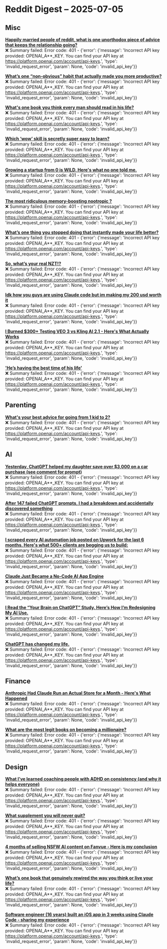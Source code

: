 # Reddit Digest – 2025-07-05

## Misc
**[Happily married people of reddit, what is one unorthodox piece of advice that keeps the relationship going?](https://www.reddit.com/r/AskReddit/comments/1lretiu/happily_married_people_of_reddit_what_is_one/)**  
❌ Summary failed: Error code: 401 - {'error': {'message': 'Incorrect API key provided: OPENAI_A**_KEY. You can find your API key at https://platform.openai.com/account/api-keys.', 'type': 'invalid_request_error', 'param': None, 'code': 'invalid_api_key'}}

**[What’s one “non-obvious” habit that actually made you more productive?](https://www.reddit.com/r/productivity/comments/1lrfhqx/whats_one_nonobvious_habit_that_actually_made_you/)**  
❌ Summary failed: Error code: 401 - {'error': {'message': 'Incorrect API key provided: OPENAI_A**_KEY. You can find your API key at https://platform.openai.com/account/api-keys.', 'type': 'invalid_request_error', 'param': None, 'code': 'invalid_api_key'}}

**[What's one book you think every man should read in his life?](https://www.reddit.com/r/BettermentBookClub/comments/1lr9kbk/whats_one_book_you_think_every_man_should_read_in/)**  
❌ Summary failed: Error code: 401 - {'error': {'message': 'Incorrect API key provided: OPENAI_A**_KEY. You can find your API key at https://platform.openai.com/account/api-keys.', 'type': 'invalid_request_error', 'param': None, 'code': 'invalid_api_key'}}

**[Which ‘wow’ skill is secretly super easy to learn?](https://www.reddit.com/r/AskReddit/comments/1lqody8/which_wow_skill_is_secretly_super_easy_to_learn/)**  
❌ Summary failed: Error code: 401 - {'error': {'message': 'Incorrect API key provided: OPENAI_A**_KEY. You can find your API key at https://platform.openai.com/account/api-keys.', 'type': 'invalid_request_error', 'param': None, 'code': 'invalid_api_key'}}

**[Growing a startup from 0 is WILD. Here's what no one told me.](https://www.reddit.com/r/indiehackers/comments/1lq3jsg/growing_a_startup_from_0_is_wild_heres_what_no/)**  
❌ Summary failed: Error code: 401 - {'error': {'message': 'Incorrect API key provided: OPENAI_A**_KEY. You can find your API key at https://platform.openai.com/account/api-keys.', 'type': 'invalid_request_error', 'param': None, 'code': 'invalid_api_key'}}

**[The most ridiculous memory-boosting nootropic ?](https://www.reddit.com/r/Nootropics/comments/1lo38wo/the_most_ridiculous_memoryboosting_nootropic/)**  
❌ Summary failed: Error code: 401 - {'error': {'message': 'Incorrect API key provided: OPENAI_A**_KEY. You can find your API key at https://platform.openai.com/account/api-keys.', 'type': 'invalid_request_error', 'param': None, 'code': 'invalid_api_key'}}

**[What’s one thing you stopped doing that instantly made your life better?](https://www.reddit.com/r/AskReddit/comments/1lmzkjr/whats_one_thing_you_stopped_doing_that_instantly/)**  
❌ Summary failed: Error code: 401 - {'error': {'message': 'Incorrect API key provided: OPENAI_A**_KEY. You can find your API key at https://platform.openai.com/account/api-keys.', 'type': 'invalid_request_error', 'param': None, 'code': 'invalid_api_key'}}

**[So, what’s your real NZT!?](https://www.reddit.com/r/Nootropics/comments/1llsea3/so_whats_your_real_nzt/)**  
❌ Summary failed: Error code: 401 - {'error': {'message': 'Incorrect API key provided: OPENAI_A**_KEY. You can find your API key at https://platform.openai.com/account/api-keys.', 'type': 'invalid_request_error', 'param': None, 'code': 'invalid_api_key'}}

**[Idk how you guys are using Claude code but im making my 200 usd worth it](https://v.redd.it/113pqwijmm9f1)**  
❌ Summary failed: Error code: 401 - {'error': {'message': 'Incorrect API key provided: OPENAI_A**_KEY. You can find your API key at https://platform.openai.com/account/api-keys.', 'type': 'invalid_request_error', 'param': None, 'code': 'invalid_api_key'}}

**[I Burned $300+ Testing VEO 3 vs Kling AI 2.1 - Here's What Actually Works](https://www.reddit.com/r/AIToolTesting/comments/1ll271t/i_burned_300_testing_veo_3_vs_kling_ai_21_heres/)**  
❌ Summary failed: Error code: 401 - {'error': {'message': 'Incorrect API key provided: OPENAI_A**_KEY. You can find your API key at https://platform.openai.com/account/api-keys.', 'type': 'invalid_request_error', 'param': None, 'code': 'invalid_api_key'}}

**['He’s having the best time of his life'](https://v.redd.it/pk7men8chd9f1)**  
❌ Summary failed: Error code: 401 - {'error': {'message': 'Incorrect API key provided: OPENAI_A**_KEY. You can find your API key at https://platform.openai.com/account/api-keys.', 'type': 'invalid_request_error', 'param': None, 'code': 'invalid_api_key'}}

## Parenting
**[What's your best advice for going from 1 kid to 2?](https://www.reddit.com/r/daddit/comments/1lqcvi1/whats_your_best_advice_for_going_from_1_kid_to_2/)**  
❌ Summary failed: Error code: 401 - {'error': {'message': 'Incorrect API key provided: OPENAI_A**_KEY. You can find your API key at https://platform.openai.com/account/api-keys.', 'type': 'invalid_request_error', 'param': None, 'code': 'invalid_api_key'}}

## AI
**[Yesterday, ChatGPT helped my daughter save over $3,000 on a car purchase (see comment for prompt)](https://www.reddit.com/r/ChatGPT/comments/1lo1n36/yesterday_chatgpt_helped_my_daughter_save_over/)**  
❌ Summary failed: Error code: 401 - {'error': {'message': 'Incorrect API key provided: OPENAI_A**_KEY. You can find your API key at https://platform.openai.com/account/api-keys.', 'type': 'invalid_request_error', 'param': None, 'code': 'invalid_api_key'}}

**[After 147 failed ChatGPT prompts, I had a breakdown and accidentally discovered something](https://www.reddit.com/r/ChatGPT/comments/1lnfcnt/after_147_failed_chatgpt_prompts_i_had_a/)**  
❌ Summary failed: Error code: 401 - {'error': {'message': 'Incorrect API key provided: OPENAI_A**_KEY. You can find your API key at https://platform.openai.com/account/api-keys.', 'type': 'invalid_request_error', 'param': None, 'code': 'invalid_api_key'}}

**[I scraped every AI automation job posted on Upwork for the last 6 months. Here's what 500+ clients are begging us to build:](https://www.reddit.com/r/AI_Agents/comments/1lniibw/i_scraped_every_ai_automation_job_posted_on/)**  
❌ Summary failed: Error code: 401 - {'error': {'message': 'Incorrect API key provided: OPENAI_A**_KEY. You can find your API key at https://platform.openai.com/account/api-keys.', 'type': 'invalid_request_error', 'param': None, 'code': 'invalid_api_key'}}

**[Claude Just Became a No-Code AI App Engine](https://www.reddit.com/r/AIAssisted/comments/1llucsp/claude_just_became_a_nocode_ai_app_engine/)**  
❌ Summary failed: Error code: 401 - {'error': {'message': 'Incorrect API key provided: OPENAI_A**_KEY. You can find your API key at https://platform.openai.com/account/api-keys.', 'type': 'invalid_request_error', 'param': None, 'code': 'invalid_api_key'}}

**[I Read the “Your Brain on ChatGPT” Study. Here’s How I’m Redesigning My AI Use.](https://www.reddit.com/r/ChatGPTPro/comments/1lmj0pv/i_read_the_your_brain_on_chatgpt_study_heres_how/)**  
❌ Summary failed: Error code: 401 - {'error': {'message': 'Incorrect API key provided: OPENAI_A**_KEY. You can find your API key at https://platform.openai.com/account/api-keys.', 'type': 'invalid_request_error', 'param': None, 'code': 'invalid_api_key'}}

**[ChatGPT has changed my life.](https://www.reddit.com/r/ChatGPT/comments/1lliyoz/chatgpt_has_changed_my_life/)**  
❌ Summary failed: Error code: 401 - {'error': {'message': 'Incorrect API key provided: OPENAI_A**_KEY. You can find your API key at https://platform.openai.com/account/api-keys.', 'type': 'invalid_request_error', 'param': None, 'code': 'invalid_api_key'}}

## Finance
**[Anthropic Had Claude Run an Actual Store for a Month - Here's What Happened](https://www.reddit.com/r/OpenAI/comments/1lnzg0d/anthropic_had_claude_run_an_actual_store_for_a/)**  
❌ Summary failed: Error code: 401 - {'error': {'message': 'Incorrect API key provided: OPENAI_A**_KEY. You can find your API key at https://platform.openai.com/account/api-keys.', 'type': 'invalid_request_error', 'param': None, 'code': 'invalid_api_key'}}

**[What are the most legit books on becoming a millionaire?](https://www.reddit.com/r/Entrepreneur/comments/1lm6rn1/what_are_the_most_legit_books_on_becoming_a/)**  
❌ Summary failed: Error code: 401 - {'error': {'message': 'Incorrect API key provided: OPENAI_A**_KEY. You can find your API key at https://platform.openai.com/account/api-keys.', 'type': 'invalid_request_error', 'param': None, 'code': 'invalid_api_key'}}

## Design
**[What I’ve learned coaching people with ADHD on consistency (and why it helps everyone)](https://www.reddit.com/r/productivity/comments/1llwjaz/what_ive_learned_coaching_people_with_adhd_on/)**  
❌ Summary failed: Error code: 401 - {'error': {'message': 'Incorrect API key provided: OPENAI_A**_KEY. You can find your API key at https://platform.openai.com/account/api-keys.', 'type': 'invalid_request_error', 'param': None, 'code': 'invalid_api_key'}}

**[What supplement you will never quit?](https://www.reddit.com/r/Biohackers/comments/1lmmqug/what_supplement_you_will_never_quit/)**  
❌ Summary failed: Error code: 401 - {'error': {'message': 'Incorrect API key provided: OPENAI_A**_KEY. You can find your API key at https://platform.openai.com/account/api-keys.', 'type': 'invalid_request_error', 'param': None, 'code': 'invalid_api_key'}}

**[4 months of selling NSFW AI content on Fanvue - Here is my conclusion](https://www.reddit.com/r/passive_income/comments/1llqytq/4_months_of_selling_nsfw_ai_content_on_fanvue/)**  
❌ Summary failed: Error code: 401 - {'error': {'message': 'Incorrect API key provided: OPENAI_A**_KEY. You can find your API key at https://platform.openai.com/account/api-keys.', 'type': 'invalid_request_error', 'param': None, 'code': 'invalid_api_key'}}

**[What’s one book that genuinely rewired the way you think or live your life?](https://www.reddit.com/r/BettermentBookClub/comments/1lliqf5/whats_one_book_that_genuinely_rewired_the_way_you/)**  
❌ Summary failed: Error code: 401 - {'error': {'message': 'Incorrect API key provided: OPENAI_A**_KEY. You can find your API key at https://platform.openai.com/account/api-keys.', 'type': 'invalid_request_error', 'param': None, 'code': 'invalid_api_key'}}

**[Software engineer (16 years) built an iOS app in 3 weeks using Claude Code - sharing my experience](https://www.reddit.com/r/ClaudeAI/comments/1lld60y/software_engineer_16_years_built_an_ios_app_in_3/)**  
❌ Summary failed: Error code: 401 - {'error': {'message': 'Incorrect API key provided: OPENAI_A**_KEY. You can find your API key at https://platform.openai.com/account/api-keys.', 'type': 'invalid_request_error', 'param': None, 'code': 'invalid_api_key'}}

